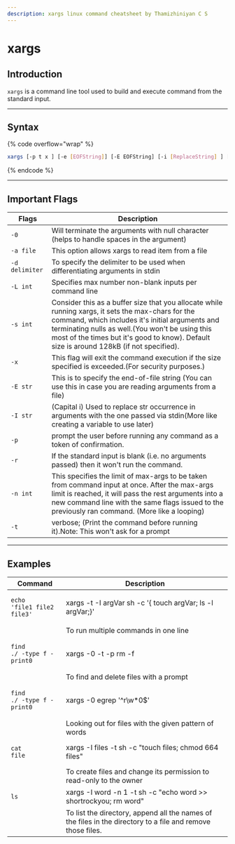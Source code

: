 ```yaml
---
description: xargs linux command cheatsheet by Thamizhiniyan C S
---
```


# xargs

## Introduction

`xargs` is a command line tool used to build and execute command from the standard input.

***

## Syntax

{% code overflow="wrap" %}
```bash
xargs [-p t x ] [-e [EOFString]] [-E EOFString] [-i [ReplaceString] ] [-I ReplaceString | -L Number | -n Number] [ -l [ Number]] [-s Size] [Command [Argument ... ]]
```
{% endcode %}

***

## Important Flags

| Flags          | Description                                                                                                                                                                                                                                                                                          |
| -------------- | ---------------------------------------------------------------------------------------------------------------------------------------------------------------------------------------------------------------------------------------------------------------------------------------------------- |
| `-0`           | Will terminate the arguments with null character (helps to handle spaces in the argument)                                                                                                                                                                                                            |
| `-a file`      | This option allows xargs to read item from a file                                                                                                                                                                                                                                                    |
| `-d delimiter` | To specify the delimiter to be used when differentiating arguments in stdin                                                                                                                                                                                                                          |
| `-L int`       | Specifies max number non-blank inputs per command line                                                                                                                                                                                                                                               |
| `-s int`       | Consider this as a buffer size that you allocate while running xargs, it sets the max-chars for the command, which includes it's initial arguments and terminating nulls as well.(You won't be using this most of the times but it's good to know). Default size is around 128kB (if not specified). |
| `-x`           | This flag will exit the command execution if the size specified is exceeded.(For security purposes.)                                                                                                                                                                                                 |
| `-E str`       | This is to specify the end-of-file string (You can use this in case you are reading arguments from a file)                                                                                                                                                                                           |
| `-I str`       | (Capital i) Used to replace str occurrence in arguments with the one passed via stdin(More like creating a variable to use later)                                                                                                                                                                    |
| `-p`           | prompt the user before running any command as a token of confirmation.                                                                                                                                                                                                                               |
| `-r`           | If the standard input is blank (i.e. no arguments passed) then it won't run the command.                                                                                                                                                                                                             |
| `-n int`       | This specifies the limit of max-args to be taken from command input at once. After the max-args limit is reached, it will pass the rest arguments into a new command line with the same flags issued to the previously ran command. (More like a looping)                                            |
| `-t`           | verbose; (Print the command before running it).Note: This won't ask for a prompt                                                                                                                                                                                                                     |

***

## Examples

| Command                                                                                                                                                                    | Description                                                                                                 |
| -------------------------------------------------------------------------------------------------------------------------------------------------------------------------- | ----------------------------------------------------------------------------------------------------------- |
| <pre class="language-bash" data-overflow="wrap"><code class="lang-bash">echo 'file1 file2 file3' | xargs -t -I argVar sh -c '{ touch argVar; ls -l argVar;}'
</code></pre> | To run multiple commands in one line                                                                        |
| <pre class="language-bash" data-overflow="wrap"><code class="lang-bash">find ./ -type f -print0 | xargs -0 -t -p rm -f
</code></pre>                                       | To find and delete files with a prompt                                                                      |
| <pre class="language-bash" data-overflow="wrap"><code class="lang-bash">find ./ -type f -print0 | xargs -0 egrep '^r\w*0$'
</code></pre>                                   | Looking out for files with the given pattern of words                                                       |
| <pre class="language-bash" data-overflow="wrap"><code class="lang-bash">cat file | xargs -I files -t sh -c "touch files; chmod 664 files"
</code></pre>                    | To create files and change its permission to read-only to the owner                                         |
| <pre class="language-bash" data-overflow="wrap"><code class="lang-bash">ls | xargs -I word -n 1 -t sh -c "echo word >> shortrockyou; rm word"
</code></pre>                | To list the directory, append all the names of the files in the directory to a file and remove those files. |

